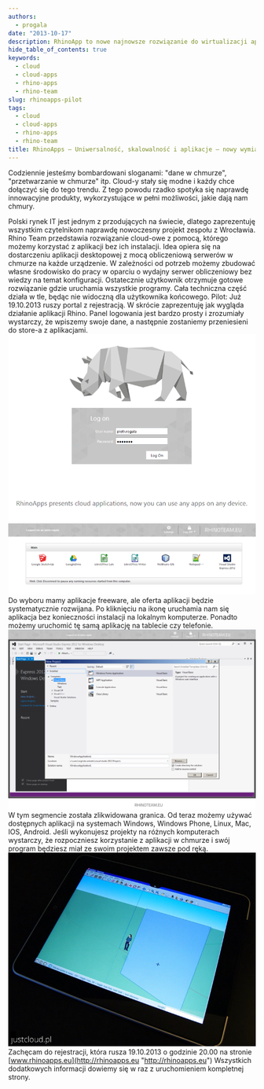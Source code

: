 ```yaml
---
authors:
  - progala
date: "2013-10-17"
description: RhinoApp to nowe najnowsze rozwiązanie do wirtualizacji aplikacji. W chmurze możemy wykorzystać aplikacje bez instalowania ich na swoim środowisku.
hide_table_of_contents: true
keywords:
  - cloud
  - cloud-apps
  - rhino-apps
  - rhino-team
slug: rhinoapps-pilot
tags:
  - cloud
  - cloud-apps
  - rhino-apps
  - rhino-team
title: RhinoApps – Uniwersalność, skalowalność i aplikacje – nowy wymiar usług Cloud Computing
---
```


Codziennie jesteśmy bombardowani sloganami: "dane w chmurze", "przetwarzanie w chmurze" itp. Cloud-y stały się modne i każdy chce dołączyć się do tego trendu. Z tego powodu rzadko spotyka się naprawdę innowacyjne produkty, wykorzystujące w pełni możliwości, jakie dają nam chmury.

<!-- truncate -->

Polski rynek IT jest jednym z przodujących na świecie, dlatego zaprezentuję wszystkim czytelnikom naprawdę nowoczesny projekt zespołu z Wrocławia. Rhino Team przedstawia rozwiązanie cloud-owe z pomocą, którego możemy korzystać z aplikacji bez ich instalacji. Idea opiera się na dostarczeniu aplikacji desktopowej z mocą obliczeniową serwerów w chmurze na każde urządzenie. W zależności od potrzeb możemy zbudować własne środowisko do pracy w oparciu o wydajny serwer obliczeniowy bez wiedzy na temat konfiguracji. Ostatecznie użytkownik otrzymuje gotowe rozwiązanie gdzie uruchamia wszystkie programy. Cała techniczna część działa w tle, będąc nie widoczną dla użytkownika końcowego. Pilot: Już 19.10.2013 ruszy portal z rejestracją. W skrócie zaprezentuję jak wygląda działanie aplikacji Rhino. Panel logowania jest bardzo prosty i zrozumiały wystarczy, że wpiszemy swoje dane, a następnie zostaniemy przeniesieni do store-a z aplikacjami.
![screen-3](images/screen-3.png)
![screen-2](images/screen-2.png)
Do wyboru mamy aplikacje freeware, ale oferta aplikacji będzie systematycznie rozwijana. Po kliknięciu na ikonę uruchamia nam się aplikacja bez konieczności instalacji na lokalnym komputerze. Ponadto możemy uruchomić tę samą aplikację na tablecie czy telefonie.
![screen-1](images/screen-1.png)
W tym segmencie została zlikwidowana granica. Od teraz możemy używać dostępnych aplikacji na systemach Windows, Windows Phone, Linux, Mac, IOS, Android.  Jeśli wykonujesz projekty na różnych komputerach wystarczy, że rozpoczniesz korzystanie z aplikacji w chmurze i swój program będziesz miał ze swoim projektem zawsze pod ręką.
![screen-4](images/screen-4.png)
Zachęcam do rejestracji, która rusza 19.10.2013 o godzinie 20.00 na stronie
[www.rhinoapps.eu](http://rhinoapps.eu "http://rhinoapps.eu")
Wszystkich dodatkowych informacji dowiemy się w raz z uruchomieniem kompletnej strony.

<!--truncate-->